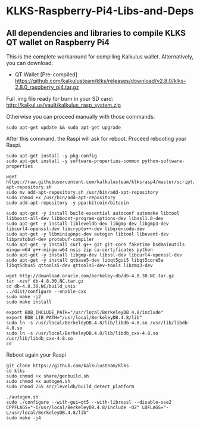 # KLKS-Raspberry-Pi4-Libs-and-Deps
## All dependencies and libraries to compile KLKS QT wallet on Raspberry Pi4

This is the complete workaround for compiling Kalkulus wallet. 
Alternatively, you can download:
- QT Wallet [Pre-compiled]
https://github.com/kalkulusteam/klks/releases/download/v2.8.0/klks-2.8.0_raspberry_pi4.tar.gz

Full .img file ready for burn in your SD card:
http://kalkul.us/vault/kalkulus_rasp_system.zip


Otherwise you can proceed manually with those commands:

```
sudo apt-get update && sudo apt-get upgrade 
```
After this command, the Raspi will ask for reboot. Proceed rebooting your Raspi.

```
sudo apt-get install -y pkg-config
sudo apt-get install -y software-properties-common python-software-properties
```

```
wget https://raw.githubusercontent.com/kalkulusteam/klksrasp4/master/script/add-apt-repository.sh
sudo mv add-apt-repository.sh /usr/bin/add-apt-repository
sudo chmod +x /usr/bin/add-apt-repository
sudo add-apt-repository -y ppa:bitcoin/bitcoin
```

```
sudo apt-get -y install build-essential autoconf automake libtool libboost-all-dev libboost-program-options-dev libssl1.0-dev
sudo apt-get -y install libleveldb-dev libgmp-dev libgmp3-dev libcurl4-openssl-dev libcrypto++-dev libqrencode-dev
sudo apt-get -y libminiupnpc-dev autogen libtool libevent-dev libprotobuf-dev protobuf-compiler
sudo apt-get -y install curl g++ git git-core faketime bsdmainutils mingw-w64 g++-mingw-w64 nsis zip ca-certificates python
sudo apt-get -y install libgmp-dev libssl-dev libcurl4-openssl-dev
sudo apt-get -y install qtbase5-dev libqt5gui5 libqt5core5a libqt5dbus5 qttools5-dev qttools5-dev-tools libzmq3-dev
```

```
wget http://download.oracle.com/berkeley-db/db-4.8.30.NC.tar.gz
tar -xzvf db-4.8.30.NC.tar.gz
cd db-4.8.30.NC/build_unix
../dist/configure --enable-cxx
sudo make -j2
sudo make install
```

```
export BDB_INCLUDE_PATH="/usr/local/BerkeleyDB.4.8/include"
export BDB_LIB_PATH="/usr/local/BerkeleyDB.4.8/lib"
sudo ln -s /usr/local/BerkeleyDB.4.8/lib/libdb-4.8.so /usr/lib/libdb-4.8.so
sudo ln -s /usr/local/BerkeleyDB.4.8/lib/libdb_cxx-4.8.so /usr/lib/libdb_cxx-4.8.so
cd
```
Reboot again your Raspi
```
git clone https://github.com/kalkulusteam/klks
cd klks
sudo chmod +x share/genbuild.sh
sudo chmod +x autogen.sh
sudo chmod 755 src/leveldb/build_detect_platform
```
```
./autogen.sh
sudo ./configure --with-gui=qt5 --with-libressl --disable-sse2 CPPFLAGS="-I/usr/local/BerkeleyDB.4.8/include -O2" LDFLAGS="-L/usr/local/BerkeleyDB.4.8/lib"
sudo make -j4
```
